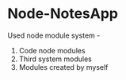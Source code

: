# Node-NotesApp
Used node module system -
  1. Code node modules
  2. Third system modules
  3. Modules created by myself
